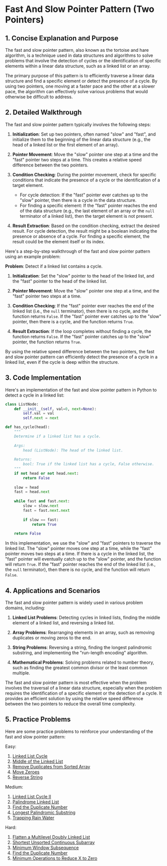 # Fast And Slow Pointer Pattern (Two Pointers) 

## 1. Concise Explanation and Purpose

The fast and slow pointer pattern, also known as the tortoise and hare algorithm, is a technique used in data structures and algorithms to solve problems that involve the detection of cycles or the identification of specific elements within a linear data structure, such as a linked list or an array.

The primary purpose of this pattern is to efficiently traverse a linear data structure and find a specific element or detect the presence of a cycle. By using two pointers, one moving at a faster pace and the other at a slower pace, the algorithm can effectively solve various problems that would otherwise be difficult to address.

## 2. Detailed Walkthrough

The fast and slow pointer pattern typically involves the following steps:

1. **Initialization**: Set up two pointers, often named "slow" and "fast", and initialize them to the beginning of the linear data structure (e.g., the head of a linked list or the first element of an array).

2. **Pointer Movement**: Move the "slow" pointer one step at a time and the "fast" pointer two steps at a time. This creates a relative speed difference between the two pointers.

3. **Condition Checking**: During the pointer movement, check for specific conditions that indicate the presence of a cycle or the identification of a target element.
   - For cycle detection: If the "fast" pointer ever catches up to the "slow" pointer, then there is a cycle in the data structure.
   - For finding a specific element: If the "fast" pointer reaches the end of the data structure (e.g., the last element of an array or the `null` terminator of a linked list), then the target element is not present.

4. **Result Extraction**: Based on the condition checking, extract the desired result. For cycle detection, the result might be a boolean indicating the presence or absence of a cycle. For finding a specific element, the result could be the element itself or its index.

Here's a step-by-step walkthrough of the fast and slow pointer pattern using an example problem:

**Problem**: Detect if a linked list contains a cycle.

1. **Initialization**: Set the "slow" pointer to the head of the linked list, and the "fast" pointer to the head of the linked list.

2. **Pointer Movement**: Move the "slow" pointer one step at a time, and the "fast" pointer two steps at a time.

3. **Condition Checking**: If the "fast" pointer ever reaches the end of the linked list (i.e., the `null` terminator), then there is no cycle, and the function returns `False`. If the "fast" pointer ever catches up to the "slow" pointer, then there is a cycle, and the function returns `True`.

4. **Result Extraction**: If the loop completes without finding a cycle, the function returns `False`. If the "fast" pointer catches up to the "slow" pointer, the function returns `True`.

By using the relative speed difference between the two pointers, the fast and slow pointer pattern can efficiently detect the presence of a cycle in a linked list, even if the cycle is deep within the structure.

## 3. Code Implementation

Here's an implementation of the fast and slow pointer pattern in Python to detect a cycle in a linked list:

```python
class ListNode:
    def __init__(self, val=0, next=None):
        self.val = val
        self.next = next

def has_cycle(head):
    """
    Determine if a linked list has a cycle.
    
    Args:
        head (ListNode): The head of the linked list.
        
    Returns:
        bool: True if the linked list has a cycle, False otherwise.
    """
    if not head or not head.next:
        return False
    
    slow = head
    fast = head.next
    
    while fast and fast.next:
        slow = slow.next
        fast = fast.next.next
        
        if slow == fast:
            return True
    
    return False
```

In this implementation, we use the "slow" and "fast" pointers to traverse the linked list. The "slow" pointer moves one step at a time, while the "fast" pointer moves two steps at a time. If there is a cycle in the linked list, the "fast" pointer will eventually catch up to the "slow" pointer, and the function will return `True`. If the "fast" pointer reaches the end of the linked list (i.e., the `null` terminator), then there is no cycle, and the function will return `False`.

## 4. Applications and Scenarios

The fast and slow pointer pattern is widely used in various problem domains, including:

1. **Linked List Problems**: Detecting cycles in linked lists, finding the middle element of a linked list, and reversing a linked list.

2. **Array Problems**: Rearranging elements in an array, such as removing duplicates or moving zeros to the end.

3. **String Problems**: Reversing a string, finding the longest palindromic substring, and implementing the "run-length encoding" algorithm.

4. **Mathematical Problems**: Solving problems related to number theory, such as finding the greatest common divisor or the least common multiple.

The fast and slow pointer pattern is most effective when the problem involves the traversal of a linear data structure, especially when the problem requires the identification of a specific element or the detection of a cycle. It provides an efficient solution by using the relative speed difference between the two pointers to reduce the overall time complexity.

## 5. Practice Problems

Here are some practice problems to reinforce your understanding of the fast and slow pointer pattern:

Easy:
1. [Linked List Cycle](https://leetcode.com/problems/linked-list-cycle/)
2. [Middle of the Linked List](https://leetcode.com/problems/middle-of-the-linked-list/)
3. [Remove Duplicates from Sorted Array](https://leetcode.com/problems/remove-duplicates-from-sorted-array/)
4. [Move Zeroes](https://leetcode.com/problems/move-zeroes/)
5. [Reverse String](https://leetcode.com/problems/reverse-string/)

Medium:
1. [Linked List Cycle II](https://leetcode.com/problems/linked-list-cycle-ii/)
2. [Palindrome Linked List](https://leetcode.com/problems/palindrome-linked-list/)
3. [Find the Duplicate Number](https://leetcode.com/problems/find-the-duplicate-number/)
4. [Longest Palindromic Substring](https://leetcode.com/problems/longest-palindromic-substring/)
5. [Trapping Rain Water](https://leetcode.com/problems/trapping-rain-water/)

Hard:
1. [Flatten a Multilevel Doubly Linked List](https://leetcode.com/problems/flatten-a-multilevel-doubly-linked-list/)
2. [Shortest Unsorted Continuous Subarray](https://leetcode.com/problems/shortest-unsorted-continuous-subarray/)
3. [Minimum Window Subsequence](https://leetcode.com/problems/minimum-window-subsequence/)
4. [Find the Duplicate Number](https://leetcode.com/problems/find-the-duplicate-number/)
5. [Minimum Operations to Reduce X to Zero](https://leetcode.com/problems/minimum-operations-to-reduce-x-to-zero/)
